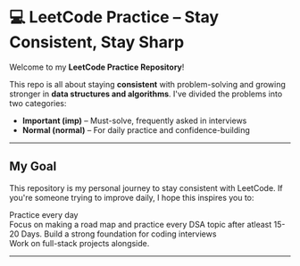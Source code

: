 # 💻 LeetCode Practice – Stay Consistent, Stay Sharp

Welcome to my **LeetCode Practice Repository**!

This repo is all about staying **consistent** with problem-solving and growing stronger in **data structures and algorithms**. I've divided the problems into two categories:

- **Important (imp)** – Must-solve, frequently asked in interviews  
- **Normal (normal)** – For daily practice and confidence-building

---

##  My Goal

This repository is my personal journey to stay consistent with LeetCode. If you're someone trying to improve daily, I hope this inspires you to:

 Practice every day  
 Focus on making a road map and practice every DSA topic after atleast 15-20 Days. 
 Build a strong foundation for coding interviews  
 Work on full-stack projects alongside.

---


